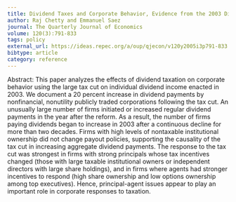```yaml
---
title: Dividend Taxes and Corporate Behavior, Evidence from the 2003 Dividend Tax Cut
author: Raj Chetty and Emmanuel Saez
journal: The Quarterly Journal of Economics
volume: 120(3):791-833
tags: policy
external_url: https://ideas.repec.org/a/oup/qjecon/v120y2005i3p791-833..html
bibtype: article
category: reference
---
```

Abstract: This paper analyzes the effects of dividend taxation on corporate behavior using the large tax cut on individual dividend income enacted in 2003. We document a 20 percent increase in dividend payments by nonfinancial, nonutility publicly traded corporations following the tax cut. An unusually large number of firms initiated or increased regular dividend payments in the year after the reform. As a result, the number of firms paying dividends began to increase in 2003 after a continuous decline for more than two decades. Firms with high levels of nontaxable institutional ownership did not change payout policies, supporting the causality of the tax cut in increasing aggregate dividend payments. The response to the tax cut was strongest in firms with strong principals whose tax incentives changed (those with large taxable institutional owners or independent directors with large share holdings), and in firms where agents had stronger incentives to respond (high share ownership and low options ownership among top executives). Hence, principal-agent issues appear to play an important role in corporate responses to taxation.
